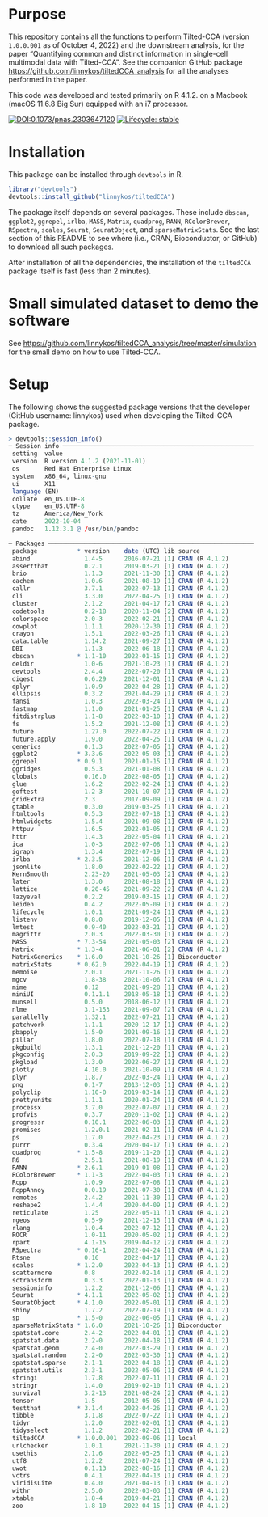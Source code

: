 
<!-- README.md is generated from README.Rmd. Please edit that file -->

# Purpose

This repository contains all the functions to perform Tilted-CCA
(version `1.0.0.001` as of October 4, 2022) and the downstream analysis,
for the paper “Quantifying common and distinct information in
single-cell multimodal data with Tilted-CCA”. See the companion GitHub
package <https://github.com/linnykos/tiltedCCA_analysis> for all the
analyses performed in the paper.

This code was developed and tested primarily on R 4.1.2. on a Macbook
(macOS 11.6.8 Big Sur) equipped with an i7 processor.

<!-- badges: start -->

[![DOI:0.1073/pnas.2303647120](https://img.shields.io/badge/doi-10.1073/pnas.2303647120-firebrick.svg)](https://doi.org/10.1073/pnas.2303647120)
[![Lifecycle:
stable](https://img.shields.io/badge/lifecycle-stable-brightgreen.svg)](https://lifecycle.r-lib.org/articles/stages.html#stable)
<!-- badges: end -->

# Installation

This package can be installed through `devtools` in R.

``` r
library("devtools")
devtools::install_github("linnykos/tiltedCCA")
```

The package itself depends on several packages. These include `dbscan`,
`ggplot2`, `ggrepel`, `irlba`, `MASS`, `Matrix`, `quadprog`, `RANN`,
`RColorBrewer`, `RSpectra`, `scales`, `Seurat`, `SeuratObject`, and
`sparseMatrixStats`. See the last section of this README to see where
(i.e., CRAN, Bioconductor, or GitHub) to download all such packages.

After installation of all the dependencies, the installation of the
`tiltedCCA` package itself is fast (less than 2 minutes).

# Small simulated dataset to demo the software

See
<https://github.com/linnykos/tiltedCCA_analysis/tree/master/simulation>
for the small demo on how to use Tilted-CCA.

# Setup

The following shows the suggested package versions that the developer
(GitHub username: linnykos) used when developing the Tilted-CCA package.

``` r
> devtools::session_info()
─ Session info ─────────────────────────────────────────────────────
 setting  value
 version  R version 4.1.2 (2021-11-01)
 os       Red Hat Enterprise Linux
 system   x86_64, linux-gnu
 ui       X11
 language (EN)
 collate  en_US.UTF-8
 ctype    en_US.UTF-8
 tz       America/New_York
 date     2022-10-04
 pandoc   1.12.3.1 @ /usr/bin/pandoc

─ Packages ─────────────────────────────────────────────────────────
 package           * version    date (UTC) lib source
 abind               1.4-5      2016-07-21 [1] CRAN (R 4.1.2)
 assertthat          0.2.1      2019-03-21 [1] CRAN (R 4.1.2)
 brio                1.1.3      2021-11-30 [1] CRAN (R 4.1.2)
 cachem              1.0.6      2021-08-19 [1] CRAN (R 4.1.2)
 callr               3.7.1      2022-07-13 [1] CRAN (R 4.1.2)
 cli                 3.3.0      2022-04-25 [1] CRAN (R 4.1.2)
 cluster             2.1.2      2021-04-17 [2] CRAN (R 4.1.2)
 codetools           0.2-18     2020-11-04 [2] CRAN (R 4.1.2)
 colorspace          2.0-3      2022-02-21 [1] CRAN (R 4.1.2)
 cowplot             1.1.1      2020-12-30 [1] CRAN (R 4.1.2)
 crayon              1.5.1      2022-03-26 [1] CRAN (R 4.1.2)
 data.table          1.14.2     2021-09-27 [1] CRAN (R 4.1.2)
 DBI                 1.1.3      2022-06-18 [1] CRAN (R 4.1.2)
 dbscan            * 1.1-10     2022-01-15 [1] CRAN (R 4.1.2)
 deldir              1.0-6      2021-10-23 [1] CRAN (R 4.1.2)
 devtools            2.4.4      2022-07-20 [1] CRAN (R 4.1.2)
 digest              0.6.29     2021-12-01 [1] CRAN (R 4.1.2)
 dplyr               1.0.9      2022-04-28 [1] CRAN (R 4.1.2)
 ellipsis            0.3.2      2021-04-29 [1] CRAN (R 4.1.2)
 fansi               1.0.3      2022-03-24 [1] CRAN (R 4.1.2)
 fastmap             1.1.0      2021-01-25 [1] CRAN (R 4.1.2)
 fitdistrplus        1.1-8      2022-03-10 [1] CRAN (R 4.1.2)
 fs                  1.5.2      2021-12-08 [1] CRAN (R 4.1.2)
 future              1.27.0     2022-07-22 [1] CRAN (R 4.1.2)
 future.apply        1.9.0      2022-04-25 [1] CRAN (R 4.1.2)
 generics            0.1.3      2022-07-05 [1] CRAN (R 4.1.2)
 ggplot2           * 3.3.6      2022-05-03 [1] CRAN (R 4.1.2)
 ggrepel           * 0.9.1      2021-01-15 [1] CRAN (R 4.1.2)
 ggridges            0.5.3      2021-01-08 [1] CRAN (R 4.1.2)
 globals             0.16.0     2022-08-05 [1] CRAN (R 4.1.2)
 glue                1.6.2      2022-02-24 [1] CRAN (R 4.1.2)
 goftest             1.2-3      2021-10-07 [1] CRAN (R 4.1.2)
 gridExtra           2.3        2017-09-09 [1] CRAN (R 4.1.2)
 gtable              0.3.0      2019-03-25 [1] CRAN (R 4.1.2)
 htmltools           0.5.3      2022-07-18 [1] CRAN (R 4.1.2)
 htmlwidgets         1.5.4      2021-09-08 [1] CRAN (R 4.1.2)
 httpuv              1.6.5      2022-01-05 [1] CRAN (R 4.1.2)
 httr                1.4.3      2022-05-04 [1] CRAN (R 4.1.2)
 ica                 1.0-3      2022-07-08 [1] CRAN (R 4.1.2)
 igraph              1.3.4      2022-07-19 [1] CRAN (R 4.1.2)
 irlba             * 2.3.5      2021-12-06 [1] CRAN (R 4.1.2)
 jsonlite            1.8.0      2022-02-22 [1] CRAN (R 4.1.2)
 KernSmooth          2.23-20    2021-05-03 [2] CRAN (R 4.1.2)
 later               1.3.0      2021-08-18 [1] CRAN (R 4.1.2)
 lattice             0.20-45    2021-09-22 [2] CRAN (R 4.1.2)
 lazyeval            0.2.2      2019-03-15 [1] CRAN (R 4.1.2)
 leiden              0.4.2      2022-05-09 [1] CRAN (R 4.1.2)
 lifecycle           1.0.1      2021-09-24 [1] CRAN (R 4.1.2)
 listenv             0.8.0      2019-12-05 [1] CRAN (R 4.1.2)
 lmtest              0.9-40     2022-03-21 [1] CRAN (R 4.1.2)
 magrittr            2.0.3      2022-03-30 [1] CRAN (R 4.1.2)
 MASS              * 7.3-54     2021-05-03 [2] CRAN (R 4.1.2)
 Matrix            * 1.3-4      2021-06-01 [2] CRAN (R 4.1.2)
 MatrixGenerics    * 1.6.0      2021-10-26 [1] Bioconductor
 matrixStats       * 0.62.0     2022-04-19 [1] CRAN (R 4.1.2)
 memoise             2.0.1      2021-11-26 [1] CRAN (R 4.1.2)
 mgcv                1.8-38     2021-10-06 [2] CRAN (R 4.1.2)
 mime                0.12       2021-09-28 [1] CRAN (R 4.1.2)
 miniUI              0.1.1.1    2018-05-18 [1] CRAN (R 4.1.2)
 munsell             0.5.0      2018-06-12 [1] CRAN (R 4.1.2)
 nlme                3.1-153    2021-09-07 [2] CRAN (R 4.1.2)
 parallelly          1.32.1     2022-07-21 [1] CRAN (R 4.1.2)
 patchwork           1.1.1      2020-12-17 [1] CRAN (R 4.1.2)
 pbapply             1.5-0      2021-09-16 [1] CRAN (R 4.1.2)
 pillar              1.8.0      2022-07-18 [1] CRAN (R 4.1.2)
 pkgbuild            1.3.1      2021-12-20 [1] CRAN (R 4.1.2)
 pkgconfig           2.0.3      2019-09-22 [1] CRAN (R 4.1.2)
 pkgload             1.3.0      2022-06-27 [1] CRAN (R 4.1.2)
 plotly              4.10.0     2021-10-09 [1] CRAN (R 4.1.2)
 plyr                1.8.7      2022-03-24 [1] CRAN (R 4.1.2)
 png                 0.1-7      2013-12-03 [1] CRAN (R 4.1.2)
 polyclip            1.10-0     2019-03-14 [1] CRAN (R 4.1.2)
 prettyunits         1.1.1      2020-01-24 [1] CRAN (R 4.1.2)
 processx            3.7.0      2022-07-07 [1] CRAN (R 4.1.2)
 profvis             0.3.7      2020-11-02 [1] CRAN (R 4.1.2)
 progressr           0.10.1     2022-06-03 [1] CRAN (R 4.1.2)
 promises            1.2.0.1    2021-02-11 [1] CRAN (R 4.1.2)
 ps                  1.7.0      2022-04-23 [1] CRAN (R 4.1.2)
 purrr               0.3.4      2020-04-17 [1] CRAN (R 4.1.2)
 quadprog          * 1.5-8      2019-11-20 [1] CRAN (R 4.1.2)
 R6                  2.5.1      2021-08-19 [1] CRAN (R 4.1.2)
 RANN              * 2.6.1      2019-01-08 [1] CRAN (R 4.1.2)
 RColorBrewer      * 1.1-3      2022-04-03 [1] CRAN (R 4.1.2)
 Rcpp                1.0.9      2022-07-08 [1] CRAN (R 4.1.2)
 RcppAnnoy           0.0.19     2021-07-30 [1] CRAN (R 4.1.2)
 remotes             2.4.2      2021-11-30 [1] CRAN (R 4.1.2)
 reshape2            1.4.4      2020-04-09 [1] CRAN (R 4.1.2)
 reticulate          1.25       2022-05-11 [1] CRAN (R 4.1.2)
 rgeos               0.5-9      2021-12-15 [1] CRAN (R 4.1.2)
 rlang               1.0.4      2022-07-12 [1] CRAN (R 4.1.2)
 ROCR                1.0-11     2020-05-02 [1] CRAN (R 4.1.2)
 rpart               4.1-15     2019-04-12 [2] CRAN (R 4.1.2)
 RSpectra          * 0.16-1     2022-04-24 [1] CRAN (R 4.1.2)
 Rtsne               0.16       2022-04-17 [1] CRAN (R 4.1.2)
 scales            * 1.2.0      2022-04-13 [1] CRAN (R 4.1.2)
 scattermore         0.8        2022-02-14 [1] CRAN (R 4.1.2)
 sctransform         0.3.3      2022-01-13 [1] CRAN (R 4.1.2)
 sessioninfo         1.2.2      2021-12-06 [1] CRAN (R 4.1.2)
 Seurat            * 4.1.1      2022-05-02 [1] CRAN (R 4.1.2)
 SeuratObject      * 4.1.0      2022-05-01 [1] CRAN (R 4.1.2)
 shiny               1.7.2      2022-07-19 [1] CRAN (R 4.1.2)
 sp                * 1.5-0      2022-06-05 [1] CRAN (R 4.1.2)
 sparseMatrixStats * 1.6.0      2021-10-26 [1] Bioconductor
 spatstat.core       2.4-2      2022-04-01 [1] CRAN (R 4.1.2)
 spatstat.data       2.2-0      2022-04-18 [1] CRAN (R 4.1.2)
 spatstat.geom       2.4-0      2022-03-29 [1] CRAN (R 4.1.2)
 spatstat.random     2.2-0      2022-03-30 [1] CRAN (R 4.1.2)
 spatstat.sparse     2.1-1      2022-04-18 [1] CRAN (R 4.1.2)
 spatstat.utils      2.3-1      2022-05-06 [1] CRAN (R 4.1.2)
 stringi             1.7.8      2022-07-11 [1] CRAN (R 4.1.2)
 stringr             1.4.0      2019-02-10 [1] CRAN (R 4.1.2)
 survival            3.2-13     2021-08-24 [2] CRAN (R 4.1.2)
 tensor              1.5        2012-05-05 [1] CRAN (R 4.1.2)
 testthat          * 3.1.4      2022-04-26 [1] CRAN (R 4.1.2)
 tibble              3.1.8      2022-07-22 [1] CRAN (R 4.1.2)
 tidyr               1.2.0      2022-02-01 [1] CRAN (R 4.1.2)
 tidyselect          1.1.2      2022-02-21 [1] CRAN (R 4.1.2)
 tiltedCCA         * 1.0.0.001  2022-09-06 [1] local
 urlchecker          1.0.1      2021-11-30 [1] CRAN (R 4.1.2)
 usethis             2.1.6      2022-05-25 [1] CRAN (R 4.1.2)
 utf8                1.2.2      2021-07-24 [1] CRAN (R 4.1.2)
 uwot                0.1.13     2022-08-16 [1] CRAN (R 4.1.2)
 vctrs               0.4.1      2022-04-13 [1] CRAN (R 4.1.2)
 viridisLite         0.4.0      2021-04-13 [1] CRAN (R 4.1.2)
 withr               2.5.0      2022-03-03 [1] CRAN (R 4.1.2)
 xtable              1.8-4      2019-04-21 [1] CRAN (R 4.1.2)
 zoo                 1.8-10     2022-04-15 [1] CRAN (R 4.1.2)
```
